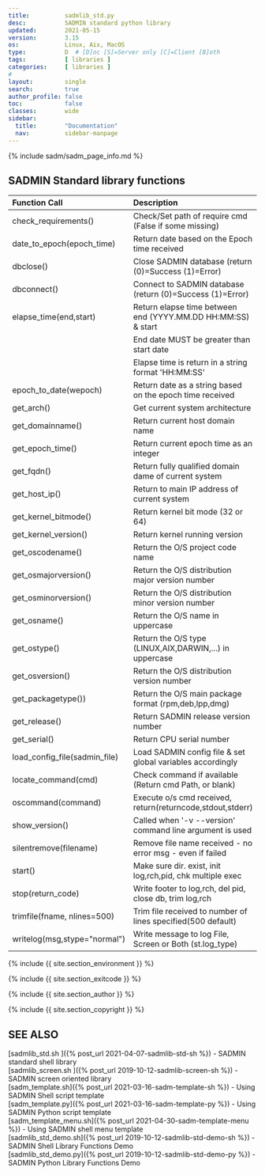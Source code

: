 ```yaml
---
title:          sadmlib_std.py
desc:           SADMIN standard python library
updated:        2021-05-15
version:        3.15
os:             Linux, Aix, MacOS
type:           D  # [D]oc [S]=Server only [C]=Client [B]oth
tags:           [ libraries ] 
categories:     [ libraries ] 
#
layout:         single
search:         true
author_profile: false
toc:            false
classes:        wide
sidebar:
  title:        "Documentation"
  nav:          sidebar-manpage
---
```




{% include sadm/sadm_page_info.md %}


## SADMIN Standard library functions

| Function Call |   Description |  Return value example |   
| :---  | :--- | :---  |  
| check_requirements()              | Check/Set path of require cmd (False if some missing)     | True or False |
| date_to_epoch(epoch_time)         | Return date based on the Epoch time received              | YYYY.MM.DD HH:MM:SS|
| dbclose()                         | Close SADMIN database (return (0)=Success (1)=Error)      | 0 |
| dbconnect()                       | Connect to SADMIN database (return (0)=Success (1)=Error) | 0 |
| elapse_time(end,start)            | Return elapse time between end (YYYY.MM.DD HH:MM:SS) & start | 10:20:40 |
|                                   | End date MUST be greater than start date                  | |
|                                   | Elapse time is return in a string format 'HH:MM:SS'       | |
| epoch_to_date(wepoch)             | Return date as a string based on the epoch time received  | YYYY.MM.DD HH:MM:SS |
| get_arch()                        | Get current system architecture                           | x86_64 |
| get_domainname()                  | Return current host domain name                           | batcave.com |
| get_epoch_time()                  | Return current epoch time as an integer                   | 1621263948 |
| get_fqdn()                        | Return fully qualified domain dame of current system      | batserver.batcave.com |
| get_host_ip()                     | Return to main IP address of current system               | 192.168.1.12 |
| get_kernel_bitmode()              | Return kernel bit mode (32 or 64)                         | 64 |
| get_kernel_version()              | Return kernel running version                             | 5.8.0-53-generic |
| get_oscodename()                  | Return the O/S project code name                          | focal |
| get_osmajorversion()              | Return the O/S distribution major version number          | 20 |
| get_osminorversion()              | Return the O/S distribution minor version number          | 04 |
| get_osname()                      | Return the O/S name in uppercase                          | UBUNTU |
| get_ostype()                      | Return the O/S type (LINUX,AIX,DARWIN,...) in uppercase   | LINUX |
| get_osversion()                   | Return the O/S distribution version number                | 20.04 |
| get_packagetype())                | Return the O/S main package format (rpm,deb,lpp,dmg)      | deb |
| get_release()                     | Return SADMIN release version number                      | 1.3.3 |
| get_serial()                      | Return CPU serial number                                  | BJSV942 |
| load_config_file(sadmin_file)     | Load SADMIN config file & set global variables accordingly| |
| locate_command(cmd)               | Check command if available (Return cmd Path, or blank)    | |
| oscommand(command)                | Execute o/s cmd received, return(returncode,stdout,stderr)| |
| show_version()                    | Called when '-v --version' command line argument is used  | |
| silentremove(filename)            | Remove file name received - no error msg - even if failed | |
| start()                           | Make sure dir. exist, init log,rch,pid, chk multiple exec | abort if fail |
| stop(return_code)                 | Write footer to log,rch, del pid, close db, trim log,rch  | |
| trimfile(fname, nlines=500)       | Trim file received to number of lines specified(500 default) | 0 |
| writelog(msg,stype="normal")      | Write message to log File, Screen or Both (st.log_type)   | |




{% include {{ site.section_environment }} %}

{% include {{ site.section_exitcode    }} %}

{% include {{ site.section_author      }} %}

{% include {{ site.section_copyright   }} %}


<a id="seealso"></a>
## SEE ALSO

[sadmlib_std.sh ]({% post_url 2021-04-07-sadmlib-std-sh %}) - SADMIN standard shell library  
[sadmlib_screen.sh ]({% post_url 2019-10-12-sadmlib-screen-sh %}) - SADMIN screen oriented library  
[sadm_template.sh]({% post_url 2021-03-16-sadm-template-sh %}) - Using SADMIN Shell script template   
[sadm_template.py]({% post_url 2021-03-16-sadm-template-py %}) - Using SADMIN Python script template    
[sadm_template_menu.sh]({% post_url 2021-04-30-sadm-template-menu %}) - Using SADMIN shell menu template   
[sadmlib_std_demo.sh]({% post_url 2019-10-12-sadmlib-std-demo-sh %}) - SADMIN Shell Library Functions Demo   
[sadmlib_std_demo.py]({% post_url 2019-10-12-sadmlib-std-demo-py %}) - SADMIN Python Library Functions Demo  


